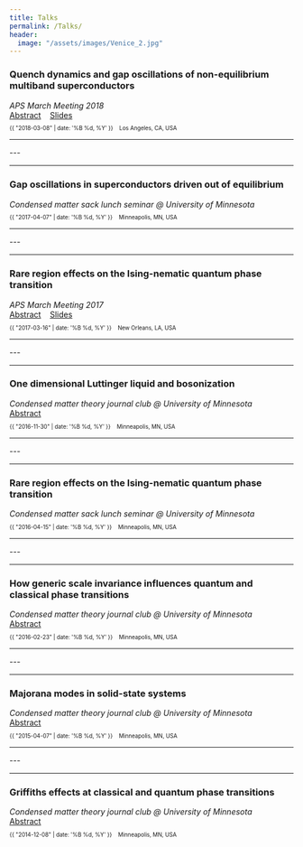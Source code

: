 ```yaml
---
title: Talks
permalink: /Talks/
header:
  image: "/assets/images/Venice_2.jpg"
---
```

<h3>Quench dynamics and gap oscillations of non-equilibrium multiband superconductors</h3>
<em>APS March Meeting 2018 </em> <br>
<a href="https://meetings.aps.org/Meeting/MAR18/Session/R31.3">Abstract</a>
&nbsp;&nbsp;
<a href="https://www.slideshare.net/TianbaiCui/aps-march-meeting-2018-114729521">Slides</a>
<p class="page__meta" style="font-size:70%;"> <i class="far fa-calendar-alt" aria-hidden="true"></i> {{ "2018-03-08" | date: '%B %d, %Y' }} &nbsp;&nbsp; <i class="fas fa-map-marked-alt"></i> Los Angeles, CA, USA</p>
<hr>
---
<hr />

<h3>Gap oscillations in superconductors driven out of equilibrium</h3>
<em>Condensed matter sack lunch seminar @ University of Minnesota</em>
<p class="page__meta" style="font-size:70%;"> <i class="far fa-calendar-alt" aria-hidden="true"></i> {{ "2017-04-07" | date: '%B %d, %Y' }} &nbsp;&nbsp; <i class="fas fa-map-marked-alt"></i> Minneapolis, MN, USA</p>
<hr>
---
<hr />
<h3>Rare region effects on the Ising-nematic quantum phase transition</h3>
<em>APS March Meeting 2017</em> <br>
<a href="http://meetings.aps.org/Meeting/MAR17/Session/R39.2">Abstract</a>
&nbsp;&nbsp;
<a href="https://www.slideshare.net/TianbaiCui/aps-march-meeting-2017">Slides</a>
<p class="page__meta" style="font-size:70%;"> <i class="far fa-calendar-alt" aria-hidden="true"></i> {{ "2017-03-16" | date: '%B %d, %Y' }} &nbsp;&nbsp; <i class="fas fa-map-marked-alt"></i> New Orleans, LA, USA</p>
<hr>
---
<hr />
<h3>One dimensional Luttinger liquid and bosonization</h3>
<em>Condensed matter theory journal club @ University of Minnesota</em> <br>
<a href="http://www.physics.umn.edu/events/calendar/spa.all/2016/fall/calendar.html?item=44941">Abstract</a>
<p class="page__meta" style="font-size:70%;"> <i class="far fa-calendar-alt" aria-hidden="true"></i> {{ "2016-11-30" | date: '%B %d, %Y' }} &nbsp;&nbsp; <i class="fas fa-map-marked-alt"></i> Minneapolis, MN, USA</p>
<hr>
---
<hr />
<h3>Rare region effects on the Ising-nematic quantum phase transition</h3>
<em>Condensed matter sack lunch seminar @ University of Minnesota</em>
<p class="page__meta" style="font-size:70%;"> <i class="far fa-calendar-alt" aria-hidden="true"></i> {{ "2016-04-15" | date: '%B %d, %Y' }} &nbsp;&nbsp; <i class="fas fa-map-marked-alt"></i> Minneapolis, MN, USA</p>
<hr>
---
<hr />
<h3>How generic scale invariance influences quantum and classical phase transitions</h3>
<em>Condensed matter theory journal club @ University of Minnesota</em> <br>
<a href="http://www.physics.umn.edu/events/calendar/spa.all/2016/spring/calendar.html?item=40371">Abstract</a>
<p class="page__meta" style="font-size:70%;"> <i class="far fa-calendar-alt" aria-hidden="true"></i> {{ "2016-02-23" | date: '%B %d, %Y' }} &nbsp;&nbsp; <i class="fas fa-map-marked-alt"></i> Minneapolis, MN, USA</p>
<hr>
---
<hr />
<h3>Majorana modes in solid-state systems</h3>
<em>Condensed matter theory journal club @ University of Minnesota</em> <br>
<a href="http://www.physics.umn.edu/events/calendar/spa.all/2015/spring/calendar.html?item=34381">Abstract</a>
<p class="page__meta" style="font-size:70%;"> <i class="far fa-calendar-alt" aria-hidden="true"></i> {{ "2015-04-07" | date: '%B %d, %Y' }} &nbsp;&nbsp; <i class="fas fa-map-marked-alt"></i> Minneapolis, MN, USA</p>
<hr>
---
<hr />
<h3>Griffiths effects at classical and quantum phase transitions</h3>
<em>Condensed matter theory journal club @ University of Minnesota</em> <br>
<a href="http://www.physics.umn.edu/events/calendar/spa.all/2014/fall/calendar.html?item=32121">Abstract</a>
<p class="page__meta" style="font-size:70%;"> <i class="far fa-calendar-alt" aria-hidden="true"></i> {{ "2014-12-08" | date: '%B %d, %Y' }} &nbsp;&nbsp; <i class="fas fa-map-marked-alt"></i> Minneapolis, MN, USA</p>
